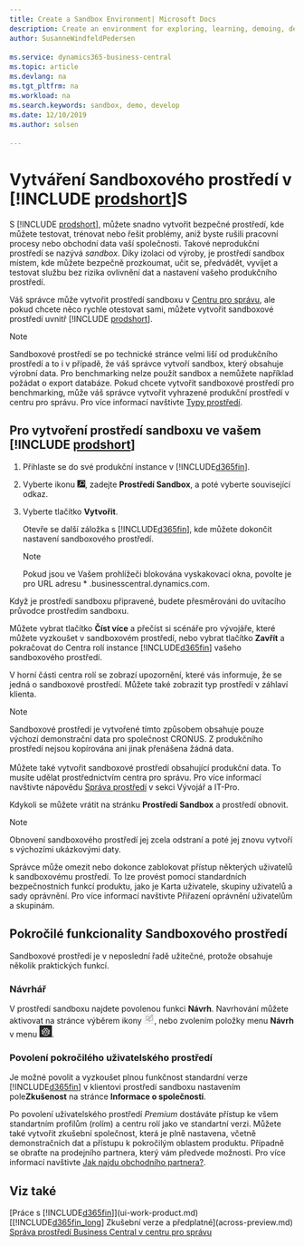 ```yaml
---
title: Create a Sandbox Environment| Microsoft Docs
description: Create an environment for exploring, learning, demoing, developing, and testing.
author: SusanneWindfeldPedersen

ms.service: dynamics365-business-central
ms.topic: article
ms.devlang: na
ms.tgt_pltfrm: na
ms.workload: na
ms.search.keywords: sandbox, demo, develop
ms.date: 12/10/2019
ms.author: solsen

---
```

# Vytváření Sandboxového prostředí v [!INCLUDE [prodshort](includes/prodshort.md)]S

S [!INCLUDE [prodshort](includes/prodshort.md)], můžete snadno vytvořit bezpečné prostředí, kde můžete testovat, trénovat nebo řešit problémy, aniž byste rušili pracovní procesy nebo obchodní data vaší společnosti. Takové neprodukční prostředí se nazývá *sandbox*. Díky izolaci od výroby, je prostředí sandbox místem, kde můžete bezpečně prozkoumat, učit se, předvádět, vyvíjet a testovat službu bez rizika ovlivnění dat a nastavení vašeho produkčního prostředí.

Váš správce může vytvořit prostředí sandboxu v [Centru pro správu](/dynamics365/business-central/dev-itpro/administration/tenant-admin-center-environments?toc=/dynamics365/business-central/toc.json), ale pokud chcete něco rychle otestovat sami, můžete vytvořit sandboxové prostředí uvnitř [!INCLUDE [prodshort](includes/prodshort.md)].

> [!NOTE]
> Sandboxové prostředí se po technické stránce velmi liší od produkčního prostředí a to i v případě, že váš správce vytvoří sandbox, který obsahuje výrobní data. Pro benchmarking nelze použít sandbox a nemůžete například požádat o export databáze. Pokud chcete vytvořit sandboxové prostředí pro benchmarking, může váš správce vytvořit vyhrazené produkční prostředí v centru pro správu. Pro více informací navštivte [Typy prostředí](/dynamics365/business-central/dev-itpro/administration/tenant-admin-center-environments#types-of-environments).

## Pro vytvoření prostředí sandboxu ve vašem [!INCLUDE [prodshort](includes/prodshort.md)]

1. Přihlaste se do své produkční instance v [!INCLUDE[d365fin](includes/d365fin_md.md)].

2. Vyberte ikonu ![Žárovky, která otevře funkci Řekněte mi](media/ui-search/search_small.png "Řekněte mi, co chcete dělat"), zadejte **Prostředí Sandbox**, a poté vyberte související odkaz.
   <!-- ![Sandbox Environment Setup](./media/across-sandbox/sandbox-environment-setup.png) -->
3. Vyberte tlačítko **Vytvořit**.

   Otevře se další záložka s [!INCLUDE[d365fin](includes/d365fin_md.md)], kde můžete dokončit nastavení sandboxového prostředí.

   > [!NOTE]
   > Pokud jsou ve Vašem prohlížeči blokována vyskakovací okna, povolte je pro URL adresu * .businesscentral.dynamics.com.

Když je prostředí sandboxu připravené, budete přesměrováni do uvítacího průvodce prostředím sandboxu.
<!-- ![Sandbox Welcome Wizard](./media/across-sandbox/sandbox-wizard.png) -->

Můžete vybrat tlačítko **Číst více** a přečíst si scénáře pro vývojáře, které můžete vyzkoušet v sandboxovém prostředí, nebo vybrat tlačítko **Zavřít** a pokračovat do Centra rolí instance [!INCLUDE[d365fin](includes/d365fin_md.md)] vašeho sandboxového prostředí.

V horní části centra rolí se zobrazí upozornění, které vás informuje, že se jedná o sandboxové prostředí. Můžete také zobrazit typ prostředí v záhlaví klienta.
<!-- ![Sandbox RoleCenter Notification](./media/across-sandbox/sandbox-rolecenter-notification.png) -->

> [!NOTE]
> Sandboxové prostředí je vytvořené tímto způsobem obsahuje pouze výchozí demonstrační data pro společnost CRONUS. Z produkčního prostředí nejsou kopírována ani jinak přenášena žádná data.<br /><br />
> Můžete také vytvořit sandboxové prostředí obsahující produkční data. To musíte udělat prostřednictvím centra pro správu. Pro více informací navštivte nápovědu [Správa prostředí](/dynamics365/business-central/dev-itpro/administration/tenant-admin-center-environments)  v sekci Vývojář a IT-Pro.

Kdykoli se můžete vrátit na stránku **Prostředí Sandbox** a prostředí obnovit. 

> [!NOTE]
> Obnovení sandboxového prostředí jej zcela odstraní a poté jej znovu vytvoří s výchozími ukázkovými daty.

<!--To switch between your production and sandbox environments, you can use the Business Central app launcher.
    ![Sandbox Dynamics365 Menu](./media/across-sandbox/sandbox-dynamics365-menu.png) -->

Správce může omezit nebo dokonce zablokovat přístup některých uživatelů k sandboxovému prostředí. To lze provést pomocí standardních bezpečnostních funkcí produktu, jako je Karta uživatele, skupiny uživatelů a sady oprávnění. Pro více informací navštivte <x13/>Přiřazení oprávnění uživatelům a skupinám<x14/>.

<!-- ![Sandbox Permission Sets](./media/across-sandbox/sandbox-permission-sets.png) -->

## Pokročilé funkcionality Sandboxového prostředí

Sandboxové prostředí je v neposlední řadě užitečné, protože obsahuje několik praktických funkcí.

### Návrhář

V prostředí sandboxu najdete povolenou funkci **Návrh**. Navrhování můžete aktivovat na stránce výběrem ikony ![Návrh](./media/across-sandbox/sandbox-inclient-design-icon.png), nebo zvolením položky menu **Návrh** v menu ![Nastavení](media/ui-experience/settings_icon_small.png).

<!-- ![In-client Designer](./media/across-sandbox/sandbox-inclient-designer.png) -->

### Povolení pokročilého uživatelského prostředí
Je možné povolit a vyzkoušet plnou funkčnost standardní verze [!INCLUDE[d365fin](includes/d365fin_md.md)] v klientovi prostředí sandboxu nastavením pole**Zkušenost** na stránce **Informace o společnosti**.

<!-- ![Sandbox Environment Advanced](./media/across-sandbox/sandbox-advanced.png) -->

<!-- ![Sandbox Production](./media/across-sandbox/sandbox-production.png) -->

Po povolení uživatelského prostředí *Premium* dostáváte přístup ke všem standartním profilům (rolím) a centru rolí jako ve standartní verzi. Můžete také vytvořit zkušební společnost, která je plně nastavena, včetně demonstračních dat a přístupu k pokročilým oblastem produktu. Případně se obraťte na prodejního partnera, který vám předvede možnosti. Pro více informací navštivte [Jak najdu obchodního partnera?](across-faq.md#findpartner).

<!-- ![Sandbox New Company](./media/across-sandbox/sandbox-newcompany.png) -->

## Viz také

[Práce s [!INCLUDE[d365fin](includes/d365fin_md.md)]](ui-work-product.md)  
[[!INCLUDE[d365fin_long](includes/d365fin_long_md.md)] Zkušební verze a předplatné](across-preview.md)  
[Správa prostředí Business Central v centru pro správu ](/dynamics365/business-central/dev-itpro/administration/tenant-admin-center-environments)
